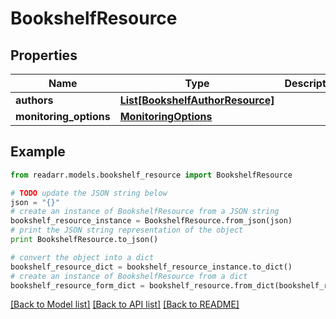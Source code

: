 # BookshelfResource


## Properties
Name | Type | Description | Notes
------------ | ------------- | ------------- | -------------
**authors** | [**List[BookshelfAuthorResource]**](BookshelfAuthorResource.md) |  | [optional] 
**monitoring_options** | [**MonitoringOptions**](MonitoringOptions.md) |  | [optional] 

## Example

```python
from readarr.models.bookshelf_resource import BookshelfResource

# TODO update the JSON string below
json = "{}"
# create an instance of BookshelfResource from a JSON string
bookshelf_resource_instance = BookshelfResource.from_json(json)
# print the JSON string representation of the object
print BookshelfResource.to_json()

# convert the object into a dict
bookshelf_resource_dict = bookshelf_resource_instance.to_dict()
# create an instance of BookshelfResource from a dict
bookshelf_resource_form_dict = bookshelf_resource.from_dict(bookshelf_resource_dict)
```
[[Back to Model list]](../README.md#documentation-for-models) [[Back to API list]](../README.md#documentation-for-api-endpoints) [[Back to README]](../README.md)


